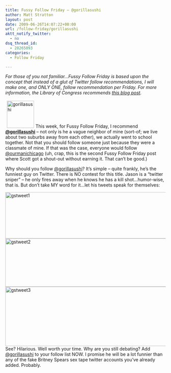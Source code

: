 ```yaml
---
title: Fussy Follow Friday – @gorillasushi
author: Matt Stratton
layout: post
date: 2009-06-26T14:07:22+00:00
url: /follow-friday/gorillasushi
aktt_notify_twitter:
  - no
dsq_thread_id:
  - 28265093
categories:
  - Follow Friday

---
```

_For those of you not familiar…Fussy Follow Friday is based upon the concept that instead of a glut of Twitter follow recommendations, I will make one, and ONLY ONE, follow recommendation per Friday. For more information, the Library of Congress recommends <a href="../2009/06/10/fussy-follow-friday/" target="_self">this blog post</a>._

<a href="https://twitter.com/gorillasushi" target="_blank"><img class="size-full wp-image-5403 alignright" style="margin: 3px 5px;" title="gorillasushi" src="/wp-content/uploads/2009/06/gorillasushi.jpg" alt="gorillasushi" width="85" height="85" /></a>This week, for Fussy Follow Friday, I recommend <a href="https://twitter.com/gorillasushi" target="_blank"><strong>@gorillasushi</strong></a> &#8211; not only is he a vague neighbor of mine (sort-of; we live about two suburbs away from each other), we actually went to school together. Not that you should follow someone just because they were a classmate of mine. If that was the case, everyone would follow <a href="https://twitter.com/ourmaninchicago" target="_blank">@ourmanichicago</a> (uh, crap, this is the second Fussy Follow Friday post where Scott got a shout-out without earning it. That can&#8217;t be good.)

Why should you follow <a href="https://twitter.com/gorillasushi" target="_blank">@gorillasushi</a>? It&#8217;s simple &#8211; quite frankly, he&#8217;s the funniest guy on Twitter. There is NO contest for this title. Jason is a &#8220;twitter sniper&#8221; &#8211; he only fires away when he knows he has a kill shot&#8230;humor-wise, that is. But don&#8217;t take MY word for it&#8230;let his tweets speak for themselves:

[<img class="aligncenter size-full wp-image-5399" title="gstweet1" src="/wp-content/uploads/2009/06/gstweet1.jpg" alt="gstweet1" width="539" height="145" srcset="/wp-content/uploads/2009/06/gstweet1.jpg 539w, /wp-content/uploads/2009/06/gstweet1-300x80.jpg 300w" sizes="(max-width: 539px) 100vw, 539px" />][1][<img class="aligncenter size-full wp-image-5400" title="gstweet2" src="/wp-content/uploads/2009/06/gstweet2.jpg" alt="gstweet2" width="549" height="151" srcset="/wp-content/uploads/2009/06/gstweet2.jpg 549w, /wp-content/uploads/2009/06/gstweet2-300x82.jpg 300w" sizes="(max-width: 549px) 100vw, 549px" />][2][<img class="aligncenter size-full wp-image-5401" title="gstweet3" src="/wp-content/uploads/2009/06/gstweet3.jpg" alt="gstweet3" width="538" height="186" srcset="/wp-content/uploads/2009/06/gstweet3.jpg 538w, /wp-content/uploads/2009/06/gstweet3-300x103.jpg 300w" sizes="(max-width: 538px) 100vw, 538px" />][3]See? Hilarious. Well worth your time. Why are you still debating? Add <a href="https://twitter.com/gorillasushi" target="_blank">@gorillasushi</a> to your follow list NOW. I promise he will be a lot funnier than any of the fake Britney Spears sex tape twitter accounts you&#8217;ve already added. Probably.

 [1]: https://twitter.com/GorillaSushi/status/2080505009
 [2]: https://twitter.com/GorillaSushi/status/2136478783
 [3]: https://twitter.com/GorillaSushi/status/2077239164